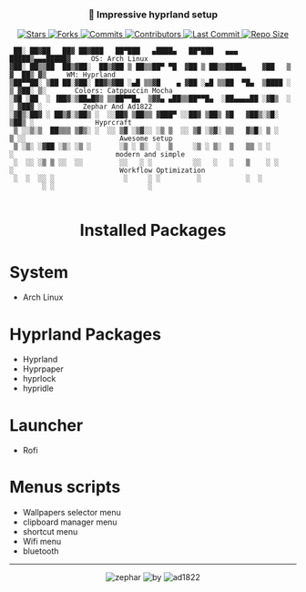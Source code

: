 <h3 align="center">🍂 Impressive hyprland setup</h3>

<p align="center">
  <a href="https://github.com/zephardev/hyprcraft/stargazers">
    <img src="https://img.shields.io/github/stars/zephardev/hyprcraft?style=for-the-badge&label=Stars&labelColor=1e1e2e&color=cba6f7&logo=starship&logoColor=white" alt="Stars" />
  </a>
  <a href="https://github.com/zephardev/hyprcraft/network/members">
    <img src="https://img.shields.io/github/forks/zephardev/hyprcraft?style=for-the-badge&label=Forks&labelColor=1e1e2e&color=eba0ac&logo=matrix&logoColor=white" alt="Forks" />
  </a>
  <a href="https://github.com/zephardev/hyprcraft/commits">
    <img src="https://img.shields.io/github/commit-activity/y/zephardev/hyprcraft?style=for-the-badge&label=Commits&labelColor=1e1e2e&color=f5c2e7&logo=nixos&logoColor=white" alt="Commits" />
  </a>
  <a href="https://github.com/zephardev/hyprcraft/graphs/contributors">
    <img src="https://img.shields.io/github/contributors/zephardev/hyprcraft?style=for-the-badge&label=Contributors&labelColor=1e1e2e&color=f9e2af&logo=openstack&logoColor=white" alt="Contributors" />
  </a>
  <a href="https://github.com/zephardev/hyprcraft/commits/master">
    <img src="https://img.shields.io/github/last-commit/zephardev/hyprcraft?style=for-the-badge&label=Last%20Commit&labelColor=1e1e2e&color=eba0ac&logo=codeberg&logoColor=white" alt="Last Commit" />
  </a>
  <a href="https://github.com/zephardev/hyprcraft">
    <img src="https://img.shields.io/github/repo-size/zephardev/hyprcraft?style=for-the-badge&label=Repo%20Size&labelColor=1e1e2e&color=f5c2e7&logo=appwrite&logoColor=white" alt="Repo Size" />
  </a>
</p>

```text
 ██░ ██▓██   ██▓ ██▓███   ██▀███   ▄████▄   ██▀███   ▄▄▄        █████▒▄▄▄█████▓     OS: Arch Linux
▓██░ ██▒▒██  ██▒▓██░  ██▒▓██ ▒ ██▒▒██▀ ▀█  ▓██ ▒ ██▒▒████▄    ▓██   ▒ ▓  ██▒ ▓▒     WM: Hyprland 
▒██▀▀██░ ▒██ ██░▓██░ ██▓▒▓██ ░▄█ ▒▒▓█    ▄ ▓██ ░▄█ ▒▒██  ▀█▄  ▒████ ░ ▒ ▓██░ ▒░       Colors: Catppuccin Mocha 
░▓█ ░██  ░ ▐██▓░▒██▄█▓▒ ▒▒██▀▀█▄  ▒▓▓▄ ▄██▒▒██▀▀█▄  ░██▄▄▄▄██ ░▓█▒  ░ ░ ▓██▓ ░          Zephar And Ad1822
░▓█▒░██▓ ░ ██▒▓░▒██▒ ░  ░░██▓ ▒██▒▒ ▓███▀ ░░██▓ ▒██▒ ▓█   ▓██▒░▒█░      ▒██▒ ░               Hyprcraft 
 ▒ ░░▒░▒  ██▒▒▒ ▒▓▒░ ░  ░░ ▒▓ ░▒▓░░ ░▒ ▒  ░░ ▒▓ ░▒▓░ ▒▒   ▓▒█░ ▒ ░      ▒ ░░                       Awesome setup
 ▒ ░▒░ ░▓██ ░▒░ ░▒ ░       ░▒ ░ ▒░  ░  ▒     ░▒ ░ ▒░  ▒   ▒▒ ░ ░          ░                         modern and simple
 ░  ░░ ░▒ ▒ ░░  ░░         ░░   ░ ░          ░░   ░   ░   ▒    ░ ░      ░                          Workflow Optimization
 ░  ░  ░░ ░                 ░     ░ ░         ░           ░  ░                 
        ░ ░                       ░                                            
        
```

<h1 align="center">Installed Packages</h1>

# System 

- Arch Linux


# Hyprland Packages

- Hyprland
- Hyprpaper
- hyprlock
- hypridle

# Launcher 

- Rofi

# Menus scripts

- Wallpapers selector menu 
- clipboard manager menu
- shortcut menu
- Wifi menu
- bluetooth

---

<p align="center">
  <img src="https://img.shields.io/badge/zephar-1e1e2e?style=for-the-badge&labelColor=1e1e2e&color=cba6f7&logo=sublime-text&logoColor=white" alt="zephar" />
  <img src="https://img.shields.io/badge/by-1e1e2e?style=for-the-badge&labelColor=1e1e2e&color=94e2d5&logo=gitbook&logoColor=white" alt="by" />
  <img src="https://img.shields.io/badge/ad1822-1e1e2e?style=for-the-badge&labelColor=1e1e2e&color=eba0ac&logo=semantic-release&logoColor=white" alt="ad1822" />
</p>
